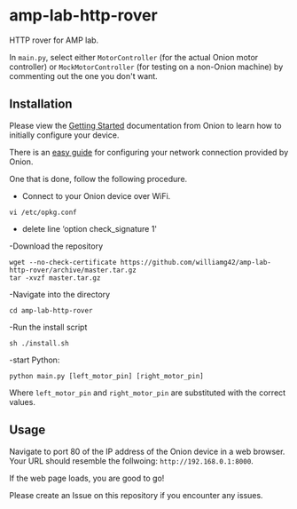 # amp-lab-http-rover
HTTP rover for AMP lab.

In `main.py`, select either `MotorController` (for the actual Onion motor controller) or `MockMotorController` (for testing on a non-Onion machine) by commenting out the one you don't want.

## Installation

Please view the [Getting Started](https://docs.onion.io/omega2-docs/first-time-setup.html) documentation from Onion to learn how to initially configure your device.

There is an [easy guide](https://docs.onion.io/omega2-docs/connecting-to-wifi-networks-command-line.html) for configuring your network connection provided by Onion.

One that is done, follow the following procedure.

- Connect to your Onion device over WiFi.

```
vi /etc/opkg.conf
```

- delete line ‘option check_signature 1'


-Download the repository
```
wget --no-check-certificate https://github.com/williamg42/amp-lab-http-rover/archive/master.tar.gz
tar -xvzf master.tar.gz
```

-Navigate into the directory
 ```
cd amp-lab-http-rover
```

-Run the install script
```
sh ./install.sh
```

-start Python:
```
python main.py [left_motor_pin] [right_motor_pin]
```
Where `left_motor_pin` and `right_motor_pin` are substituted with the correct values.

## Usage

Navigate to port 80 of the IP address of the Onion device in a web browser. Your URL should resemble the follwoing: `http://192.168.0.1:8000`.

If the web page loads, you are good to go!

Please create an Issue on this repository if you encounter any issues.
